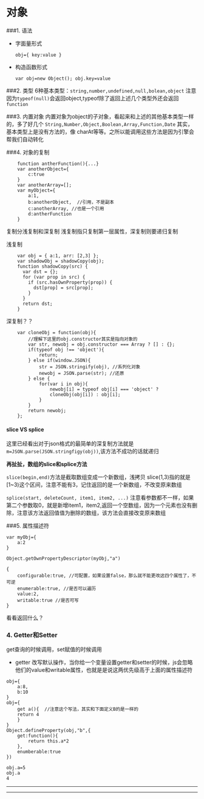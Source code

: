 对象
===

###1. 语法 
  * 字面量形式

     `obj={
        key:value
     }`


 * 构造函数形式

     `var obj=new Object();
      obj.key=value
     `

###2. 类型
  6种基本类型：`string,number,undefined,null,bolean,object`
  注意 因为`typeof(null)`会返回object,typeof除了返回上述几个类型外还会返回`function`

###3. 内置对象
  内置对象为object的子对象，看起来和上述的其他基本类型一样的，多了好几个
  `String,Number,Object,Boolean,Array,Function,Date`
  其实，基本类型上是没有方法的，像 charAt等等。之所以能调用这些方法是因为引擎会帮我们自动转化

###4. 对象的复制

```
    function antherFunction(){...}
    var anotherObject={
        c:true
    }
    var anotherArray=[];
    var myObject={
        a:1,
        b:anotherObject,  //引用，不是副本
        c:anotherArray, //也是一个引用
        d:antherFunction
    }
```

  复制分浅复制和深复制
  浅复制指只复制第一层属性，深复制则要递归复制

  浅复制

```
    var obj = { a:1, arr: [2,3] };
    var shadowObj = shadowCopy(obj);
    function shadowCopy(src) {
      var dst = {};
      for (var prop in src) {
        if (src.hasOwnProperty(prop)) {
          dst[prop] = src[prop];
        }
      }
      return dst;
    }
```

深复制？？

```
    var cloneObj = function(obj){
        //理解下这里的obj.constructor其实是指向对象的
        var str, newobj = obj.constructor === Array ? [] : {};
        if(typeof obj !== 'object'){
            return;
        } else if(window.JSON){
            str = JSON.stringify(obj), //系列化对象
            newobj = JSON.parse(str); //还原
        } else {
            for(var i in obj){
                newobj[i] = typeof obj[i] === 'object' ? 
                cloneObj(obj[i]) : obj[i]; 
            }
        }
        return newobj;
    };
```

#### slice VS splice
  这里已经看出对于json格式的最简单的深复制方法就是
  `m=JSON.parse(JSON.stringfigy(obj))`,该方法不成功的话就递归

  **再扯扯，数组的slice和splice方法**

  `slice(begin,end)`方法是截取数组变成一个新数组，浅拷贝 slice(1,3)指的就是[1~3)这个区间，注意不能有3，记住返回的是一个新数组，不改变原来数组

  `splice(start, deleteCount, item1, item2, ...)` 注意看参数都不一样，如果第二个参数取0，就是新增item1，item2,返回一个空数组，因为一个元素也没有删除，注意该方法返回值值为删除的数组，该方法会直接改变原来数组


###5. 属性描述符

```
var myObj={
    a:2
}

Object.getOwnPropertyDescriptor(myObj,"a")

{
    configurable:true, //可配置，如果设置false，那么就不能更改这四个属性了，不可逆
    enumerable:true, //是否可以遍历
    value:2,
    writable:true //是否可写
}
```

看看返回什么？

### 4. Getter和Setter

get查询的时候调用，set赋值的时候调用

 + getter
   改写默认操作，当你给一个变量设置getter和setter的时候，js会忽略他们的value和writable属性，也就是是说这两优先级高于上面的属性描述符

```
obj={
    a:8,
    b:10
}
obj={
    get a(){  //注意这个写法，其实和下面定义B的是一样的
    return 4
    }
}
Object.defineProperty(obj,"b",{
    get:function(){
        return this.a*2
    },
    enumberable:true
})

obj.a=5
obj.a
4

```
 

***
 
***